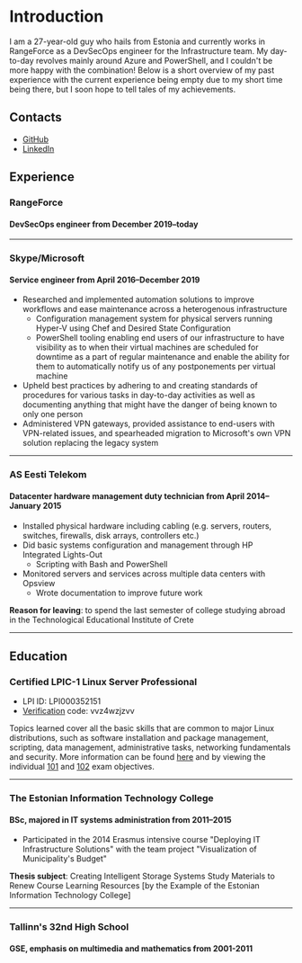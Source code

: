 # Introduction

I am a 27-year-old guy who hails from Estonia and currently works in RangeForce as a DevSecOps engineer for the Infrastructure team. My day-to-day revolves mainly around Azure and PowerShell, and I couldn't be more happy with the combination! Below is a short overview of my past experience with the current experience being empty due to my short time being there, but I soon hope to tell tales of my achievements.

## Contacts

- [GitHub](https://github.com/usrme)
- [LinkedIn](https://ee.linkedin.com/pub/%C3%BCllar-seerme/4a/365/ba2)

## Experience

### RangeForce

#### DevSecOps engineer from December 2019–today

---

### Skype/Microsoft

#### Service engineer from April 2016–December 2019

- Researched and implemented automation solutions to improve workflows and ease maintenance across a heterogenous infrastructure
  - Configuration management system for physical servers running Hyper-V using Chef and Desired State Configuration
  - PowerShell tooling enabling end users of our infrastructure to have visibility as to when their virtual machines are scheduled for downtime as a part of regular maintenance and enable the ability for them to automatically notify us of any postponements per virtual machine
- Upheld best practices by adhering to and creating standards of procedures for various tasks in day-to-day activities as well as documenting anything that might have the danger of being known to only one person
- Administered VPN gateways, provided assistance to end-users with VPN-related issues, and spearheaded migration to Microsoft's own VPN solution replacing the legacy system

---

### AS Eesti Telekom

#### Datacenter hardware management duty technician from April 2014–January 2015

- Installed physical hardware including cabling (e.g. servers, routers, switches, firewalls, disk arrays, controllers etc.)
- Did basic systems configuration and management through HP Integrated Lights-Out
  - Scripting with Bash and PowerShell
- Monitored servers and services across multiple data centers with Opsview
  - Wrote documentation to improve future work

**Reason for leaving**: to spend the last semester of college studying abroad in the Technological Educational Institute of Crete

---

## Education

### Certified LPIC-1 Linux Server Professional

- LPI ID: LPI000352151
- [Verification](https://cs.lpi.org/caf/Xamman/certification) code: vvz4wzjzvv

Topics learned cover all the basic skills that are common to major Linux distributions, such as software installation and package management, scripting, data management, administrative tasks, networking fundamentals and security. More information can be found [here](https://www.lpi.org/our-certifications/lpic-1-overview/) and by viewing the individual [101](https://www.lpi.org/our-certifications/exam-101-objectives/) and [102](https://www.lpi.org/our-certifications/exam-102-objectives/) exam objectives.

---

### The Estonian Information Technology College

#### BSc, majored in IT systems administration from 2011–2015

- Participated in the 2014 Erasmus intensive course "Deploying IT Infrastructure Solutions" with the team project "Visualization of Municipality's Budget"

**Thesis subject**: Creating Intelligent Storage Systems Study Materials to Renew Course Learning Resources [by the Example of the Estonian Information Technology College]

---

### Tallinn's 32nd High School

#### GSE, emphasis on multimedia and mathematics from 2001-2011

